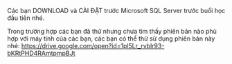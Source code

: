 Các bạn DOWNLOAD và CÀI ĐẶT trước Microsoft SQL Server trước buổi học đầu tiên nhé.

Trong trường hợp các bạn đã thử nhưng chưa tìm thấy phiên bản nào phù hợp với máy tính của các bạn, các bạn có thể thử sử dụng phiên bản này nhé: https://drive.google.com/open?id=1pl5Lr_rvblr93-bKRtPHD4RAmtpmpBJt